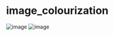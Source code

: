# **image_colourization**

![image](https://github.com/UjjwalPardeshi/image_colourization/assets/113883490/8a4f81e3-482e-4539-b453-b095ca54fac2)
![image](https://github.com/UjjwalPardeshi/image_colourization/assets/113883490/4555f8cc-fb48-43f1-9621-1e6c93b4b863)
